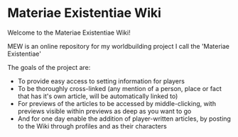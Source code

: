 # Materiae Existentiae Wiki

Welcome to the Materiae Existentiae Wiki! 

MEW is an online repository for my worldbuilding project I call the 'Materiae Existentiae'

The goals of the project are:
- To provide easy access to setting information for players
- To be thoroughly cross-linked (any mention of a person, place or fact that has it's own article, will be automatically linked to)
- For previews of the articles to be accessed by middle-clicking, with previews visible within previews as deep as you want to go
- And for one day enable the addition of player-written articles, by posting to the Wiki through profiles and as their characters